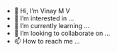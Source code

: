 - 👋 Hi, I’m Vinay M V
- 👀 I’m interested in ...
- 🌱 I’m currently learning ...
- 💞️ I’m looking to collaborate on ...
- 📫 How to reach me ...

<!---
vmalaliv/vmalaliv is a ✨ special ✨ repository because its `README.md` (this file) appears on your GitHub profile.
You can click the Preview link to take a look at your changes.
--->
